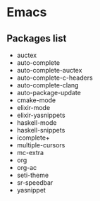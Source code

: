 # Emacs

## Packages list
- auctex
- auto-complete
- auto-complete-auctex
- auto-complete-c-headers
- auto-complete-clang
- auto-package-update
- cmake-mode
- elixir-mode
- elixir-yasnippets
- haskell-mode
- haskell-snippets
- icomplete+
- multiple-cursors
- mc-extra
- org
- org-ac
- seti-theme
- sr-speedbar
- yasnippet

